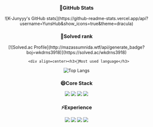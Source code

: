 <div align=center><h3>👋GitHub Stats</h3>
<!--git stats 기본 틀-->
![K-Junyyy's GitHub stats](https://github-readme-stats.vercel.app/api?username=YunsHub&show_icons=true&theme=dracula)
<!--스타일 옵션: dark, radical, merko, gruvbox, tokyonight, onedark, cobalt, synthwave, highcontrast, dracula -->

  
  <div align=center><h3>🌱Solved rank</h3>
<!--solved 기본 틀-->
    [![Solved.ac Profile](http://mazassumnida.wtf/api/generate_badge?boj=wkdrns3918)](https://solved.ac/wkdrns3918)
  
    
      <div align=center><h3>🌱Most used language</h3>
<!--언어 기본 틀-->
  ![Top Langs](https://github-readme-stats.vercel.app/api/top-langs/?username=YunsHub&layout=Demo&theme=dracula)
  <!--스타일 옵션: dark, radical, merko, gruvbox, tokyonight, onedark, cobalt, synthwave, highcontrast, dracula -->
  
  
  
<h3>😄Core Stack</h3>
<a href="https://github.com/YunsHub" target="_blank"><img src="https://img.shields.io/badge/-Android Studio-3DDC84?style=flat-square&logo=Android+Studio&logoColor=white"/></a>
<a href="https://github.com/YunsHub" target="_blank"><img src="https://img.shields.io/badge/-Android-3DDC84?style=flat-square&logo=Android&logoColor=white"/></a>
<a href="https://github.com/YunsHub" target="_blank"><img src="https://img.shields.io/badge/-Kotlin-0095D5?style=flat-square&logo=Kotlin&logoColor=white"/></a>
<a href="https://github.com/YunsHub" target="_blank"><img src="https://img.shields.io/badge/-Java-007396?style=flat-square&logo=Java&logoColor=white"/></a>

  <h3>⚡Experience</h3>
  <a href="https://github.com/YunsHub" target="_blank"><img src="https://img.shields.io/badge/-C-A8B9CC?style=flat-square&logo=C&logoColor=white"/></a>
  <a href="https://github.com/YunsHub" target="_blank"><img src="https://img.shields.io/badge/-Unity-000000?style=flat-square&logo=Unity&logoColor=white"/></a> 
  <a href="https://github.com/YunsHub" target="_blank"><img src="https://img.shields.io/badge/-C Sharp-239120?style=flat-square&logo=C+Sharp&logoColor=white"/></a>
  <a href="https://github.com/YunsHub" target="_blank"><img src="https://img.shields.io/badge/-Spring Boot-6DB33F?style=flat-square&logo=Spring Boot&logoColor=white"/></a>

<!--
**YunsHub/YunsHub** is a ✨ _special_ ✨ repository because its `README.md` (this file) appears on your GitHub profile.

Here are some ideas to get you started:

- 🔭 I’m currently working on ...
- 🌱 I’m currently learning ...
- 👯 I’m looking to collaborate on ...
- 🤔 I’m looking for help with ...
- 💬 Ask me about ...
- 📫 How to reach me: ...
- 😄 Pronouns: ...
- ⚡ Fun fact: ...
-->
